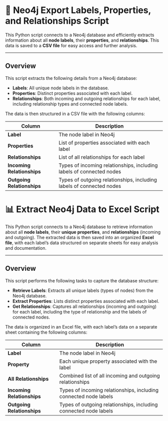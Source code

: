 # 📝 Neo4j Export Labels, Properties, and Relationships Script

This Python script connects to a Neo4j database and efficiently extracts information about all **node labels**, their **properties**, and **relationships**. This data is saved to a **CSV file** for easy access and further analysis.

---

## Overview

This script extracts the following details from a Neo4j database:

- **Labels**: All unique node labels in the database.
- **Properties**: Distinct properties associated with each label.
- **Relationships**: Both incoming and outgoing relationships for each label, including relationship types and connected node labels.

The data is then structured in a CSV file with the following columns:

| Column                 | Description                                                                 |
|------------------------|-----------------------------------------------------------------------------|
| **Label**              | The node label in Neo4j                                                    |
| **Properties**         | List of properties associated with each label                              |
| **Relationships**      | List of all relationships for each label                                   |
| **Incoming Relationships** | Types of incoming relationships, including labels of connected nodes |
| **Outgoing Relationships** | Types of outgoing relationships, including labels of connected nodes |

# 📊 Extract Neo4j Data to Excel Script

This Python script connects to a Neo4j database to retrieve information about all **node labels**, their **unique properties**, and **relationships** (incoming and outgoing). The extracted data is then saved into an organized **Excel file**, with each label’s data structured on separate sheets for easy analysis and documentation.

---

## Overview

This script performs the following tasks to capture the database structure:

- **Retrieve Labels**: Extracts all unique labels (types of nodes) from the Neo4j database.
- **Extract Properties**: Lists distinct properties associated with each label.
- **Get Relationships**: Captures all relationships (incoming and outgoing) for each label, including the type of relationship and the labels of connected nodes.

The data is organized in an Excel file, with each label’s data on a separate sheet containing the following columns:

| Column                  | Description                                                                 |
|-------------------------|-----------------------------------------------------------------------------|
| **Label**               | The node label in Neo4j                                                    |
| **Property**            | Each unique property associated with the label                             |
| **All Relationships**   | Combined list of all incoming and outgoing relationships                   |
| **Incoming Relationships** | Types of incoming relationships, including connected node labels      |
| **Outgoing Relationships** | Types of outgoing relationships, including connected node labels      |

